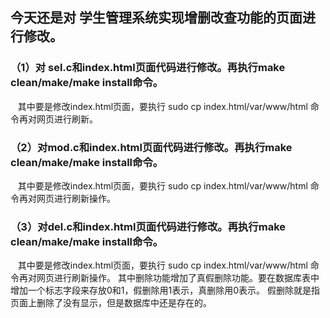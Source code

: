 ## 今天还是对 学生管理系统实现增删改查功能的页面进行修改。

### （1）对 sel.c和index.html页面代码进行修改。再执行make clean/make/make install命令。
   其中要是修改index.html页面，要执行 sudo cp index.html/var/www/html 命令再对网页进行刷新。
   
### （2）对mod.c和index.html页面代码进行修改。再执行make clean/make/make install命令。
   其中要是修改index.html页面，要执行 sudo cp index.html/var/www/html 命令再对网页进行刷新操作。

### （3）对del.c和index.html页面代码进行修改。再执行make clean/make/make install命令。
   其中要是修改index.html页面，要执行 sudo cp index.html/var/www/html 命令再对网页进行刷新操作。
   其中删除功能增加了真假删除功能。要在数据库表中增加一个标志字段来存放0和1，假删除用1表示，真删除用0表示。
   假删除就是指页面上删除了没有显示，但是数据库中还是存在的。
